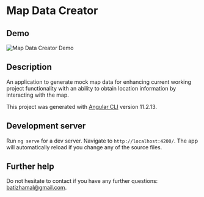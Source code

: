 # Map Data Creator
## Demo
![Map Data Creator Demo](https://github.com/batizhamal/map-data-creator/assets/52880286/adcf945a-2521-4f59-ae54-3ee124726ca2)

## Description
An application to generate mock map data for enhancing current working project functionality with an ability to obtain location information by interacting with the map.

This project was generated with [Angular CLI](https://github.com/angular/angular-cli) version 11.2.13.

## Development server

Run `ng serve` for a dev server. Navigate to `http://localhost:4200/`. The app will automatically reload if you change any of the source files.

## Further help

Do not hesitate to contact if you have any further questions: batizhamal@gmail.com. 
